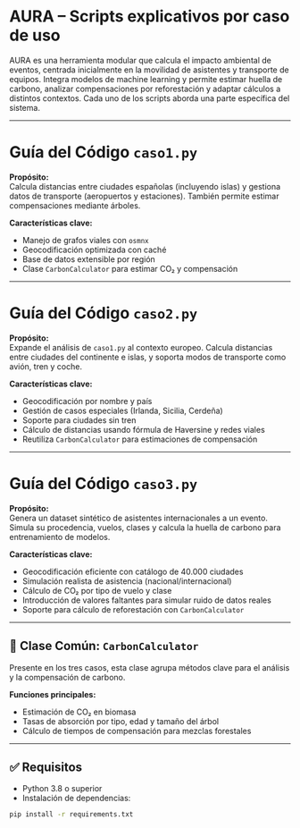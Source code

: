 # AURA – Scripts explicativos por caso de uso

AURA es una herramienta modular que calcula el impacto ambiental de eventos, centrada inicialmente en la movilidad de asistentes y transporte de equipos. Integra modelos de machine learning y permite estimar huella de carbono, analizar compensaciones por reforestación y adaptar cálculos a distintos contextos. Cada uno de los scripts aborda una parte específica del sistema.

---

# Guía del Código `caso1.py`

**Propósito:**  
Calcula distancias entre ciudades españolas (incluyendo islas) y gestiona datos de transporte (aeropuertos y estaciones). También permite estimar compensaciones mediante árboles.

**Características clave:**

- Manejo de grafos viales con `osmnx`
- Geocodificación optimizada con caché
- Base de datos extensible por región
- Clase `CarbonCalculator` para estimar CO₂ y compensación

---

# Guía del Código `caso2.py`

**Propósito:**  
Expande el análisis de `caso1.py` al contexto europeo. Calcula distancias entre ciudades del continente e islas, y soporta modos de transporte como avión, tren y coche.

**Características clave:**

- Geocodificación por nombre y país
- Gestión de casos especiales (Irlanda, Sicilia, Cerdeña)
- Soporte para ciudades sin tren
- Cálculo de distancias usando fórmula de Haversine y redes viales
- Reutiliza `CarbonCalculator` para estimaciones de compensación

---

# Guía del Código `caso3.py`

**Propósito:**  
Genera un dataset sintético de asistentes internacionales a un evento. Simula su procedencia, vuelos, clases y calcula la huella de carbono para entrenamiento de modelos.

**Características clave:**

- Geocodificación eficiente con catálogo de 40.000 ciudades
- Simulación realista de asistencia (nacional/internacional)
- Cálculo de CO₂ por tipo de vuelo y clase
- Introducción de valores faltantes para simular ruido de datos reales
- Soporte para cálculo de reforestación con `CarbonCalculator`

---

## 🧮 Clase Común: `CarbonCalculator`

Presente en los tres casos, esta clase agrupa métodos clave para el análisis y la compensación de carbono.

**Funciones principales:**

- Estimación de CO₂ en biomasa  
- Tasas de absorción por tipo, edad y tamaño del árbol  
- Cálculo de tiempos de compensación para mezclas forestales  

---

## ✅ Requisitos

- Python 3.8 o superior  
- Instalación de dependencias:

```bash
pip install -r requirements.txt

